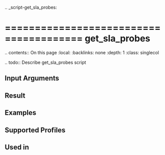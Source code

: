 .. _script-get_sla_probes:

=======================================
get_sla_probes
=======================================

.. contents:: On this page
    :local:
    :backlinks: none
    :depth: 1
    :class: singlecol

.. todo::
    Describe get_sla_probes script

Input Arguments
---------------

Result
------

Examples
--------

Supported Profiles
------------------

Used in
-------
